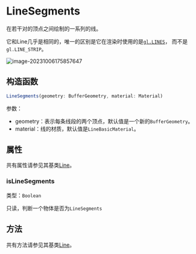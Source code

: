 # LineSegments

在若干对的顶点之间绘制的一系列的线。

它和Line几乎是相同的，唯一的区别是它在渲染时使用的是[`gl.LINES`](../../WebGL/04.多图形绘制#_1-3-2-lines)， 而不是`gl.LINE_STRIP`。

![image-20231006175857647](https://gitee.com/xarzhi/picture/raw/master/img/image-20231006175857647.png)

## 构造函数

```js
LineSegments(geometry: BufferGeometry, material: Material)
```

参数：

- geometry：表示每条线段的两个顶点，默认值是一个新的`BufferGeometry`。
- material：线的材质，默认值是`LineBasicMaterial`。



## 属性

共有属性请参见其基类[Line](04.Line)。

### isLineSegments

类型：`Boolean`

只读，判断一个物体是否为`LineSegments`



## 方法

共有方法请参见其基类[Line](04.Line)。